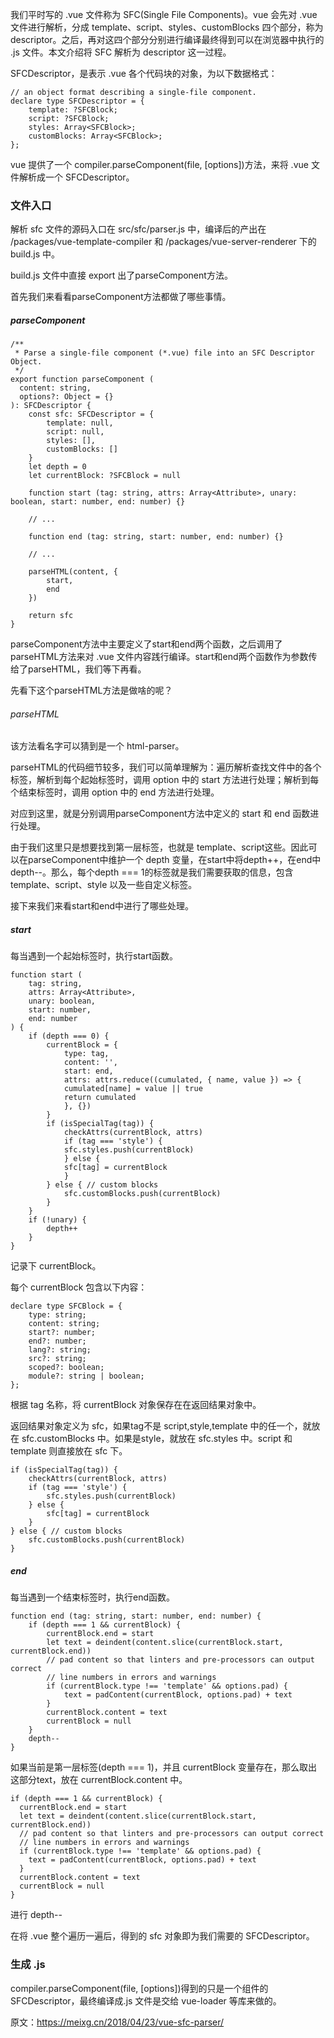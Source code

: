 我们平时写的 .vue 文件称为 SFC(Single File Components)。vue 会先对 .vue 文件进行解析，分成 template、script、styles、customBlocks 四个部分，称为 descriptor。之后，再对这四个部分分别进行编译最终得到可以在浏览器中执行的 .js 文件。本文介绍将 SFC 解析为 descriptor 这一过程。

SFCDescriptor，是表示 .vue 各个代码块的对象，为以下数据格式：

```
// an object format describing a single-file component.
declare type SFCDescriptor = {
    template: ?SFCBlock;
    script: ?SFCBlock;
    styles: Array<SFCBlock>;
    customBlocks: Array<SFCBlock>;
};
```

vue 提供了一个 compiler.parseComponent(file, [options])方法，来将 .vue 文件解析成一个 SFCDescriptor。

### 文件入口


解析 sfc 文件的源码入口在 src/sfc/parser.js 中，编译后的产出在 /packages/vue-template-compiler 和 /packages/vue-server-renderer 下的 build.js 中。

build.js 文件中直接 export 出了parseComponent方法。

首先我们来看看parseComponent方法都做了哪些事情。

##### parseComponent

```
/**
 * Parse a single-file component (*.vue) file into an SFC Descriptor Object.
 */
export function parseComponent (
  content: string,
  options?: Object = {}
): SFCDescriptor {
    const sfc: SFCDescriptor = {
        template: null,
        script: null,
        styles: [],
        customBlocks: []
    }
    let depth = 0
    let currentBlock: ?SFCBlock = null

    function start (tag: string, attrs: Array<Attribute>, unary: boolean, start: number, end: number) {}

    // ...

    function end (tag: string, start: number, end: number) {}

    // ...

    parseHTML(content, {
        start,
        end
    })

    return sfc
}

```
parseComponent方法中主要定义了start和end两个函数，之后调用了parseHTML方法来对 .vue 文件内容践行编译。start和end两个函数作为参数传给了parseHTML，我们等下再看。

先看下这个parseHTML方法是做啥的呢？

###### parseHTML

该方法看名字可以猜到是一个 html-parser。

parseHTML的代码细节较多，我们可以简单理解为：遍历解析查找文件中的各个标签，解析到每个起始标签时，调用 option 中的 start 方法进行处理；解析到每个结束标签时，调用 option 中的 end 方法进行处理。

对应到这里，就是分别调用parseComponent方法中定义的 start 和 end 函数进行处理。

由于我们这里只是想要找到第一层标签，也就是 template、script这些。因此可以在parseComponent中维护一个 depth 变量，在start中将depth++，在end中depth--。那么，每个depth === 1的标签就是我们需要获取的信息，包含 template、script、style 以及一些自定义标签。

接下来我们来看start和end中进行了哪些处理。

##### start

每当遇到一个起始标签时，执行start函数。

```
function start (
    tag: string,
    attrs: Array<Attribute>,
    unary: boolean,
    start: number,
    end: number
) {
    if (depth === 0) {
        currentBlock = {
            type: tag,
            content: '',
            start: end,
            attrs: attrs.reduce((cumulated, { name, value }) => {
            cumulated[name] = value || true
            return cumulated
            }, {})
        }
        if (isSpecialTag(tag)) {
            checkAttrs(currentBlock, attrs)
            if (tag === 'style') {
            sfc.styles.push(currentBlock)
            } else {
            sfc[tag] = currentBlock
            }
        } else { // custom blocks
            sfc.customBlocks.push(currentBlock)
        }
    }
    if (!unary) {
        depth++
    }
}

```

记录下 currentBlock。

每个 currentBlock 包含以下内容：

```
declare type SFCBlock = {
    type: string;
    content: string;
    start?: number;
    end?: number;
    lang?: string;
    src?: string;
    scoped?: boolean;
    module?: string | boolean;
};
```

根据 tag 名称，将 currentBlock 对象保存在在返回结果对象中。

返回结果对象定义为 sfc，如果tag不是 script,style,template 中的任一个，就放在 sfc.customBlocks 中。如果是style，就放在 sfc.styles 中。script 和 template 则直接放在 sfc 下。

```
if (isSpecialTag(tag)) {
    checkAttrs(currentBlock, attrs)
    if (tag === 'style') {
        sfc.styles.push(currentBlock)
    } else {
        sfc[tag] = currentBlock
    }
} else { // custom blocks
    sfc.customBlocks.push(currentBlock)
}
```
##### end

每当遇到一个结束标签时，执行end函数。

```
function end (tag: string, start: number, end: number) {
    if (depth === 1 && currentBlock) {
        currentBlock.end = start
        let text = deindent(content.slice(currentBlock.start, currentBlock.end))
        // pad content so that linters and pre-processors can output correct
        // line numbers in errors and warnings
        if (currentBlock.type !== 'template' && options.pad) {
            text = padContent(currentBlock, options.pad) + text
        }
        currentBlock.content = text
        currentBlock = null
    }
    depth--
}
```

如果当前是第一层标签(depth === 1)，并且 currentBlock 变量存在，那么取出这部分text，放在 currentBlock.content 中。

```
if (depth === 1 && currentBlock) {
  currentBlock.end = start
  let text = deindent(content.slice(currentBlock.start, currentBlock.end))
  // pad content so that linters and pre-processors can output correct
  // line numbers in errors and warnings
  if (currentBlock.type !== 'template' && options.pad) {
    text = padContent(currentBlock, options.pad) + text
  }
  currentBlock.content = text
  currentBlock = null
}

```

进行 depth--

在将 .vue 整个遍历一遍后，得到的 sfc 对象即为我们需要的 SFCDescriptor。

### 生成 .js

compiler.parseComponent(file, [options])得到的只是一个组件的 SFCDescriptor，最终编译成.js 文件是交给 vue-loader 等库来做的。

原文：https://meixg.cn/2018/04/23/vue-sfc-parser/

